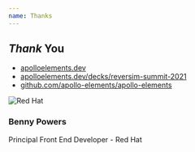 ```yaml
---
name: Thanks
---
```


## *Thank* You

- [apolloelements.dev](https://apolloelements.dev)
- [apolloelements.dev/decks/reversim-summit-2021](https://apolloelements.dev/decks/reversim-summit-2021)
- [github.com/apollo-elements/apollo-elements](https://github.com/apollo-elements/apollo-elements)

<footer itemscope itemtype="https://schema.org/Person">
  <img src="/decks/reversim-summit-2021/redhat.svg" alt="Red Hat"/>
  <h3 itemprop="name">Benny Powers</h3>
  <p itemscope itemtype="Occupation" itemprop="hasOccupation">
    <span itemprop="jobTitle">Principal Front End Developer</span> -
    <span itemprop="worksFor">Red Hat</span>
  </p>
</footer>
